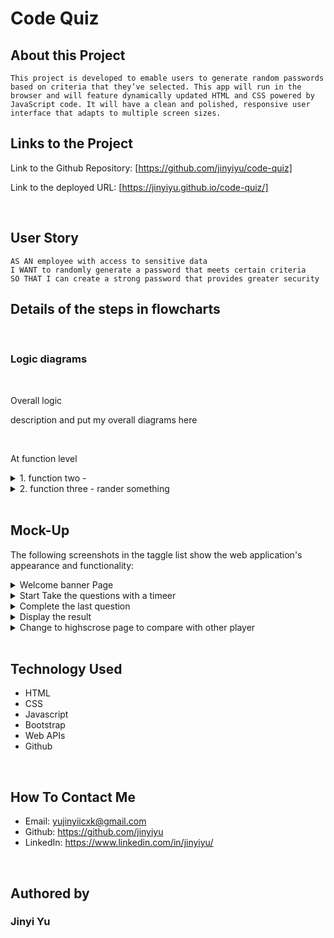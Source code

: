 # Code Quiz



## About this Project

```
This project is developed to emable users to generate random passwords based on criteria that they’ve selected. This app will run in the browser and will feature dynamically updated HTML and CSS powered by JavaScript code. It will have a clean and polished, responsive user interface that adapts to multiple screen sizes.
```

## Links to the Project

Link to the Github Repository: [https://github.com/jinyiyu/code-quiz]

Link to the deployed URL: [https://jinyiyu.github.io/code-quiz/]

<br>

## User Story

```
AS AN employee with access to sensitive data
I WANT to randomly generate a password that meets certain criteria
SO THAT I can create a strong password that provides greater security
```

## Details of the steps in flowcharts

<br>

### Logic diagrams
<br>

Overall logic

description and put my overall diagrams here

<br>

At function level
<details>
<summary> 1. function two - </summary>

![display](./assets/image/display-start.png)
</details>

<details>
<summary> 2. function three - rander something</summary>

![display](./assets/image/display-start.png)
</details>

<br>

## Mock-Up

The following screenshots in the taggle list show the web application's appearance and functionality:

<details>
<summary> Welcome banner Page</summary>

![display](./assets/image/display-start.png)
</details>

<details>
<summary> Start Take the questions with a timeer</summary>

![display2](./assets/image/password-length.png)
</details>

<details>
<summary> Complete the last question</summary>

![display2](./assets/image/alert-length.png)
</details>

<details>
<summary> Display the result</summary>

![display2](./assets/image/password-characters1.png)
![display2](./assets/image/password-characters2.png)
![display2](./assets/image/password-characters3.png)
![display2](./assets/image/password-characters4.png)
</details>

<details>
<summary> Change to highscrose page to compare with other player</summary>

![display2](./assets/image/alert-characters.png)
</details>

<br>

## Technology Used

- HTML
- CSS
- Javascript
- Bootstrap
- Web APIs
- Github

<br>

## How To Contact Me

- Email: yujinyiicxk@gmail.com
- Github: https://github.com/jinyiyu
- LinkedIn: https://www.linkedin.com/in/jinyiyu/

<br>

## Authored by

### __Jinyi Yu__
